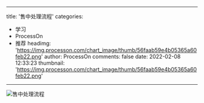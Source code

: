 
---
title: '售中处理流程'
categories: 
 - 学习
 - ProcessOn
 - 推荐
headimg: 'https://img.processon.com/chart_image/thumb/56faab59e4b05365a60feb22.png'
author: ProcessOn
comments: false
date: 2022-02-08 12:33:23
thumbnail: 'https://img.processon.com/chart_image/thumb/56faab59e4b05365a60feb22.png'
---

<div>   
<img class="thumb" alt="售中处理流程" src="https://img.processon.com/chart_image/thumb/56faab59e4b05365a60feb22.png" referrerpolicy="no-referrer">
<p></p>  
</div>
            